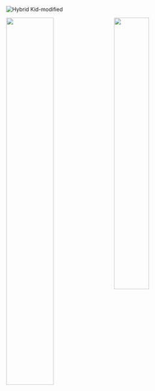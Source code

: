 ![Hybrid Kid-modified](https://github.com/user-attachments/assets/c19bcdf3-45f8-4240-9841-515626909ba0)



<a href="https://github.com/ShdwTakashi"> <img align="left" src="https://github-readme-streak-stats.herokuapp.com/?user=ShdwTakashi" width="50%" /> </a> <a href="https://github.com/ShdwTakashi"> <img align="right" src="https://github-readme-stats.vercel.app/api/top-langs/?username=ShdwTakashi&layout=compact" width="43%" /> </a>
